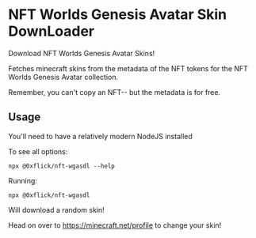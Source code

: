 # NFT Worlds Genesis Avatar Skin DownLoader

Download NFT Worlds Genesis Avatar Skins!

Fetches minecraft skins from the metadata of the NFT tokens for the NFT Worlds Genesis Avatar collection.

Remember, you can't copy an NFT-- but the metadata is for free.

## Usage

You'll need to have a relatively modern NodeJS installed

To see all options:

```
npx @0xflick/nft-wgasdl --help
```

Running:

```
npx @0xflick/nft-wgasdl
```

Will download a random skin!

Head on over to https://minecraft.net/profile to change your skin!
